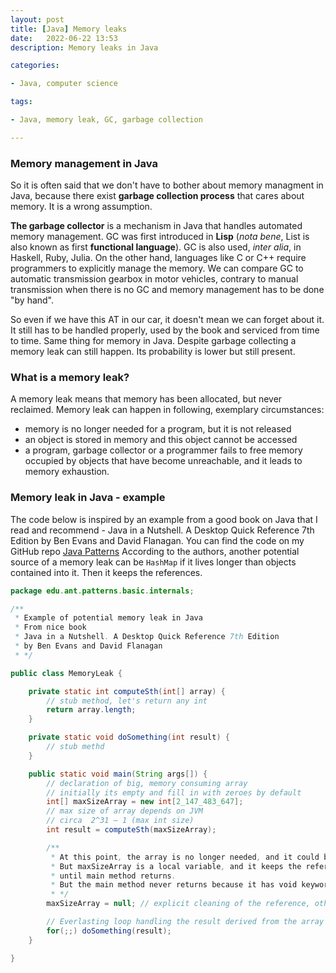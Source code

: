 ```yaml
---
layout: post
title: [Java] Memory leaks
date:   2022-06-22 13:53
description: Memory leaks in Java

categories:

- Java, computer science

tags:

- Java, memory leak, GC, garbage collection

---
```


### Memory management in Java

So it is often said that we don't have to bother about memory managment in Java,
because there exist **garbage collection process** that cares about memory.
It is a wrong assumption.

**The garbage collector** is a mechanism in Java that handles automated memory management.
GC was first introduced in **Lisp** (*nota bene*, List is also known as first **functional language**).
GC is also used, *inter alia*, in Haskell, Ruby, Julia. On the other hand, languages like C or C++ require
programmers to explicitly manage the memory. We can compare GC to automatic transmission gearbox in motor vehicles,
contrary to manual transmission when there is no GC and memory management has to be done "by hand".

So even if we have this AT in our car, it doesn't mean we can forget about it. It still has to be handled properly, used by the book and
serviced from time to time. Same thing for memory in Java. Despite garbage collecting a memory leak can still happen. 
Its probability is lower but still present.

### What is a memory leak?

A memory leak means that memory has been allocated, but never reclaimed. Memory
leak can happen in following, exemplary circumstances:
- memory is no longer needed for a program, but it is not released
- an object is stored in memory and this object cannot be accessed
- a program, garbage collector or a programmer fails to free memory occupied by objects
that have become unreachable, and it leads to memory exhaustion.

### Memory leak in Java - example

The code below is inspired by an example from a good book on Java that I read and recommend -
Java in a Nutshell. A Desktop Quick Reference 7th Edition by Ben Evans and David Flanagan.
You can find the code on my GitHub repo [Java Patterns](https://github.com/mzacki/java-patterns)
According to the authors, another potential source of a memory leak can be ```HashMap``` if it lives longer than objects
contained into it. Then it keeps the references.

```java
package edu.ant.patterns.basic.internals;

/**
 * Example of potential memory leak in Java
 * From nice book
 * Java in a Nutshell. A Desktop Quick Reference 7th Edition
 * by Ben Evans and David Flanagan
 * */

public class MemoryLeak {

    private static int computeSth(int[] array) {
        // stub method, let's return any int
        return array.length;
    }

    private static void doSomething(int result) {
        // stub methd
    }

    public static void main(String args[]) {
        // declaration of big, memory consuming array
        // initially its empty and fill in with zeroes by default
        int[] maxSizeArray = new int[2_147_483_647];
        // max size of array depends on JVM
        // circa  2^31 – 1 (max int size)
        int result = computeSth(maxSizeArray);

        /**
         * At this point, the array is no longer needed, and it could be garbage collected from now on.
         * But maxSizeArray is a local variable, and it keeps the reference to the array object
         * until main method returns.
         * But the main method never returns because it has void keyword.
         * */
        maxSizeArray = null; // explicit cleaning of the reference, otherwise no garbage collection

        // Everlasting loop handling the result derived from the array
        for(;;) doSomething(result);
    }

}

```

